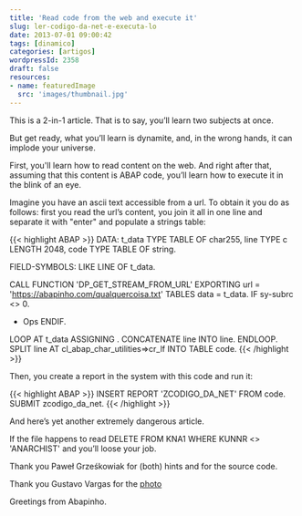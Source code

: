 ```yaml
---
title: 'Read code from the web and execute it'
slug: ler-codigo-da-net-e-executa-lo
date: 2013-07-01 09:00:42
tags: [dinamico]
categories: [artigos]
wordpressId: 2358
draft: false
resources:
- name: featuredImage
  src: 'images/thumbnail.jpg'
---
```

This is a 2-in-1 article. That is to say, you’ll learn two subjects at once.

But get ready, what you’ll learn is dynamite, and, in the wrong hands, it can implode your universe.

First, you'll learn how to read content on the web. And right after that, assuming that this content is ABAP code, you’ll learn how to execute it in the blink of an eye.

<!--more-->

Imagine you have an ascii text accessible from a url. To obtain it you do as follows: first you read the url’s content, you join it all in one line and separate it with "enter" and populate a strings table:


{{< highlight ABAP >}}
DATA: t_data TYPE TABLE OF char255,
          line TYPE c LENGTH 2048,
          code TYPE TABLE OF string.

FIELD-SYMBOLS: <data> LIKE LINE OF t_data.

CALL FUNCTION 'DP_GET_STREAM_FROM_URL'
  EXPORTING
    url  = 'https://abapinho.com/qualquercoisa.txt'
  TABLES
    data = t_data.
IF sy-subrc <> 0.
*   Ops
ENDIF.

LOOP AT t_data ASSIGNING <data>.
  CONCATENATE line <data> INTO line.
ENDLOOP.
SPLIT line AT cl_abap_char_utilities=>cr_lf INTO TABLE code.
{{< /highlight >}}

Then, you create a report in the system with this code and run it:


{{< highlight ABAP >}}
INSERT REPORT 'ZCODIGO_DA_NET' FROM code.
SUBMIT zcodigo_da_net.
{{< /highlight >}}

And here’s yet another extremely dangerous article.

If the file happens to read DELETE FROM KNA1 WHERE KUNNR <> 'ANARCHIST' and you’ll loose your job.

Thank you Paweł Grześkowiak for (both) hints and for the source code.

Thank you Gustavo Vargas for the [photo][1]

Greetings from Abapinho.

   [1]: https://www.flickr.com/photos/mdverde/8146635628
